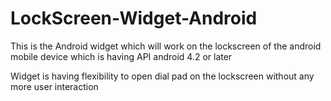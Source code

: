 LockScreen-Widget-Android
=========================
This is the Android widget which will work on the lockscreen of the android mobile device which is having API android 4.2 or later

Widget is having flexibility to open dial pad on the lockscreen without any more user interaction 
